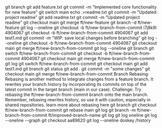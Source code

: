 
git branch
git add feature.txt
git commit -m "Implemented core functionality for new feature"
git switch main
echo .>readme.txt
git commit -m "Updated project readme"
git add readme.txt
git commit -m "Updated project readme"
git checkout main
git merge ft/new-feature
git branch -d ft/new-feature
git log --oneline
git checkout -b ft/new-branch-from-commit i7j8k9l 4904067
git checkout -b ft/new-branch-from-commit 4904067
git add test1.md
git commit -m "WIP: save local changes before branching"
git log --oneline
git checkout -b ft/new-branch-from-commit 4904067
git checkout main
git merge ft/new-branch-from-commit
git log --oneline
git branch
git switch ft/new-branch-from-commit
git checkout -b ft/new-branch-from-commit 4904067
git checkout main
git merge ft/new-branch-from-commit
git log
git switch ft/new-branch-from-commit
git checkout main
git add test1.md
git branch
git status
git add .
git commit -m "some changes"
git checkout main
git merge ft/new-branch-from-commit
Branch Rebasing:
Rebasing is another method to integrate changes from a feature branch. It rewrites your branch history by incorporating its commits on top of the latest commit in the target branch (main in our case).
Challenge: Try rebasing the ft/new-branch-from-commit branch onto the main branch. Remember, rebasing rewrites history, so use it with caution, especially in shared repositories. learn more about rebasing here
git branch
git checkout  ft/new-branch-from-commit
git rebase main
git log
git branch -m ft/new-branch-from-commit ft/improved-branch-name
git log
git log oneline
git log --oneline --graph
git checkout aa89620
git log --oneline
doskey /history
